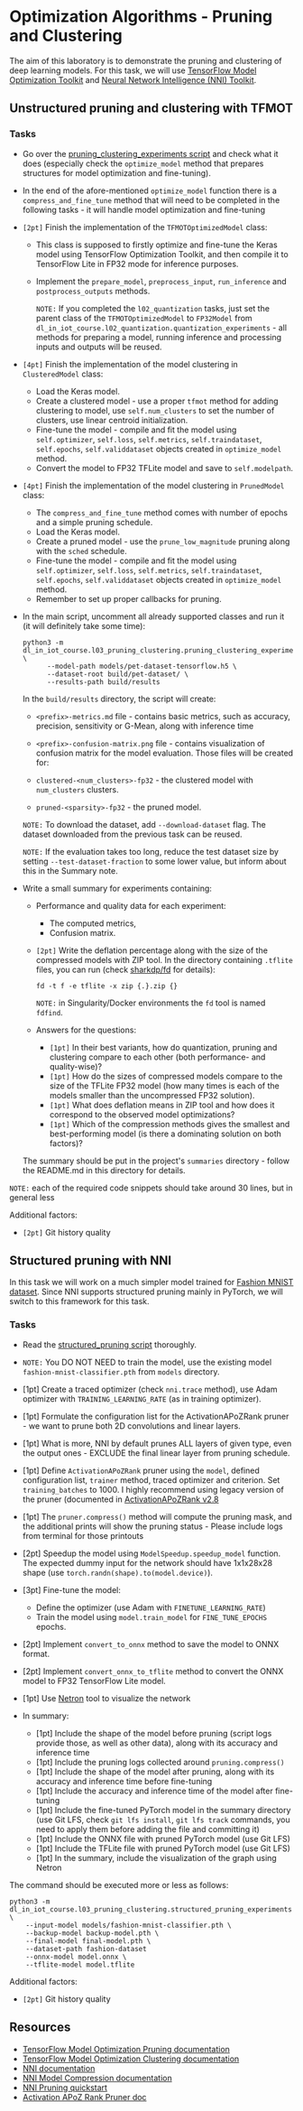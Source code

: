 # Optimization Algorithms - Pruning and Clustering

The aim of this laboratory is to demonstrate the pruning and clustering of deep learning models.
For this task, we will use [TensorFlow Model Optimization Toolkit](https://github.com/tensorflow/model-optimization) and [Neural Network Intelligence (NNI) Toolkit](https://github.com/microsoft/nni).

## Unstructured pruning and clustering with TFMOT

### Tasks

* Go over the [pruning_clustering_experiments script](pruning_clustering_experiments.py) and check what it does (especially check the `optimize_model` method that prepares structures for model optimization and fine-tuning).
* In the end of the afore-mentioned `optimize_model` function there is a `compress_and_fine_tune` method that will need to be completed in the following tasks - it will handle model optimization and fine-tuning
* `[2pt]` Finish the implementation of the `TFMOTOptimizedModel` class:

    * This class is supposed to firstly optimize and fine-tune the Keras model using TensorFlow Optimization Toolkit, and then compile it to TensorFlow Lite in FP32 mode for inference purposes.
    * Implement the `prepare_model`, `preprocess_input`, `run_inference` and `postprocess_outputs` methods.

      `NOTE:` If you completed the `l02_quantization` tasks, just set the parent class of the `TFMOTOptimizedModel` to `FP32Model` from `dl_in_iot_course.l02_quantization.quantization_experiments` - all methods for preparing a model, running inference and processing inputs and outputs will be reused.
* `[4pt]` Finish the implementation of the model clustering in `ClusteredModel` class:

    * Load the Keras model.
    * Create a clustered model - use a proper `tfmot` method for adding clustering to model, use `self.num_clusters` to set the number of clusters, use linear centroid initialization.
    * Fine-tune the model - compile and fit the model using `self.optimizer`, `self.loss`, `self.metrics`, `self.traindataset`, `self.epochs`, `self.validdataset` objects created in `optimize_model` method.
    * Convert the model to FP32 TFLite model and save to `self.modelpath`.
* `[4pt]` Finish the implementation of the model clustering in `PrunedModel` class:

    * The `compress_and_fine_tune` method comes with number of epochs and a simple pruning schedule.
    * Load the Keras model.
    * Create a pruned model - use the `prune_low_magnitude` pruning along with the `sched` schedule.
    * Fine-tune the model - compile and fit the model using `self.optimizer`, `self.loss`, `self.metrics`, `self.traindataset`, `self.epochs`, `self.validdataset` objects created in `optimize_model` method.
    * Remember to set up proper callbacks for pruning.

* In the main script, uncomment all already supported classes and run it (it will definitely take some time):

  ```
  python3 -m dl_in_iot_course.l03_pruning_clustering.pruning_clustering_experiments \
        --model-path models/pet-dataset-tensorflow.h5 \
        --dataset-root build/pet-dataset/ \
        --results-path build/results
  ```

  In the `build/results` directory, the script will create:

    * `<prefix>-metrics.md` file - contains basic metrics, such as accuracy, precision, sensitivity or G-Mean, along with inference time
    * `<prefix>-confusion-matrix.png` file - contains visualization of confusion matrix for the model evaluation.
  Those files will be created for:

    * `clustered-<num_clusters>-fp32` - the clustered model with `num_clusters` clusters.
    * `pruned-<sparsity>-fp32` - the pruned model.

  `NOTE:` To download the dataset, add `--download-dataset` flag.
  The dataset downloaded from the previous task can be reused.

  `NOTE:` If the evaluation takes too long, reduce the test dataset size by setting `--test-dataset-fraction` to some lower value, but inform about this in the Summary note.

* Write a small summary for experiments containing:

    * Performance and quality data for each experiment:

        * The computed metrics,
        * Confusion matrix.
    * `[2pt]` Write the deflation percentage along with the size of the compressed models with ZIP tool.
       In the directory containing `.tflite` files, you can run (check [sharkdp/fd](https://github.com/sharkdp/fd) for details):

          fd -t f -e tflite -x zip {.}.zip {}

      `NOTE:` in Singularity/Docker environments the `fd` tool is named `fdfind`.
    * Answers for the questions:

        * `[1pt]` In their best variants, how do quantization, pruning and clustering compare to each other (both performance- and quality-wise)?
        * `[1pt]` How do the sizes of compressed models compare to the size of the TFLite FP32 model (how many times is each of the models smaller than the uncompressed FP32 solution).
        * `[1pt]` What does deflation means in ZIP tool and how does it correspond to the observed model optimizations?
        * `[1pt]` Which of the compression methods gives the smallest and best-performing model (is there a dominating solution on both factors)?

  The summary should be put in the project's `summaries` directory - follow the README.md in this directory for details.


`NOTE:` each of the required code snippets should take around 30 lines, but in general less

Additional factors:

* `[2pt]` Git history quality

## Structured pruning with NNI

In this task we will work on a much simpler model trained for [Fashion MNIST dataset](https://github.com/zalandoresearch/fashion-mnist).
Since NNI supports structured pruning mainly in PyTorch, we will switch to this framework for this task.

### Tasks

* Read the [structured_pruning script](structured_pruning_experiments.py) thoroughly.
* `NOTE:` You DO NOT NEED to train the model, use the existing model `fashion-mnist-classifier.pth` from `models` directory.
* [1pt] Create a traced optimizer (check `nni.trace` method), use Adam optimizer with `TRAINING_LEARNING_RATE` (as in training optimizer).
* [1pt] Formulate the configuration list for the ActivationAPoZRank pruner - we want to prune both 2D convolutions and linear layers.
* [1pt] What is more, NNI by default prunes ALL layers of given type, even the output ones - EXCLUDE the final linear layer from pruning schedule.
* [1pt] Define `ActivationAPoZRank` pruner using the `model`, defined configuration list, `trainer` method, traced optimizer and criterion. Set `training_batches` to 1000. I highly recommend using legacy version of the pruner (documented in [ActivationAPoZRank v2.8](https://nni.readthedocs.io/en/v2.8/reference/compression/pruner.html#activation-apoz-rank-pruner)
* [1pt] The `pruner.compress()` method will compute the pruning mask, and the additional prints will show the pruning status - Please include logs from terminal for those printouts
* [2pt] Speedup the model using `ModelSpeedup.speedup_model` function. The expected dummy input for the network should have 1x1x28x28 shape (use `torch.randn(shape).to(model.device)`).
* [3pt] Fine-tune the model:

    * Define the optimizer (use Adam with `FINETUNE_LEARNING_RATE`)
    * Train the model using `model.train_model` for `FINE_TUNE_EPOCHS` epochs.
* [2pt] Implement `convert_to_onnx` method to save the model to ONNX format.
* [2pt] Implement `convert_onnx_to_tflite` method to convert the ONNX model to FP32 TensorFlow Lite model.
* [1pt] Use [Netron](https://github.com/lutzroeder/netron) tool to visualize the network
* In summary:
    * [1pt] Include the shape of the model before pruning (script logs provide those, as well as other data), along with its accuracy and inference time
    * [1pt] Include the pruning logs collected around `pruning.compress()`
    * [1pt] Include the shape of the model after pruning, along with its accuracy and inference time before fine-tuning
    * [1pt] Include the accuracy and inference time of the model after fine-tuning
    * [1pt] Include the fine-tuned PyTorch model in the summary directory (use Git LFS, check `git lfs install`, `git lfs track` commands, you need to apply them before adding the file and committing it)
    * [1pt] Include the ONNX file with pruned PyTorch model (use Git LFS)
    * [1pt] Include the TFLite file with pruned PyTorch model (use Git LFS)
    * [1pt] In the summary, include the visualization of the graph using Netron

The command should be executed more or less as follows:

```
python3 -m dl_in_iot_course.l03_pruning_clustering.structured_pruning_experiments \
    --input-model models/fashion-mnist-classifier.pth \
    --backup-model backup-model.pth \
    --final-model final-model.pth \
    --dataset-path fashion-dataset
    --onnx-model model.onnx \
    --tflite-model model.tflite
```

Additional factors:

* `[2pt]` Git history quality

## Resources

* [TensorFlow Model Optimization Pruning documentation](https://www.tensorflow.org/model_optimization/guide/pruning)
* [TensorFlow Model Optimization Clustering documentation](https://www.tensorflow.org/model_optimization/guide/clustering)
* [NNI documentation](https://nni.readthedocs.io/en/stable/)
* [NNI Model Compression documentation](https://nni.readthedocs.io/en/stable/compression/overview.html)
* [NNI Pruning quickstart](https://nni.readthedocs.io/en/stable/tutorials/pruning_quick_start_mnist.html)
* [Activation APoZ Rank Pruner doc](https://nni.readthedocs.io/en/v2.8/reference/compression/pruner.html#activation-apoz-rank-pruner)
